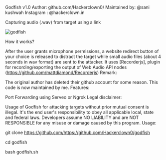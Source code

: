 Godfish v1.0
Author: github.com/Hackerclown0/
Maintained by: @sani kushwah
Instagram : @hackerclown.in

Capturing audio (.wav) from target using a link

![godfish](https://user-images.githubusercontent.com/125373593/225532864-979260ff-1a3d-4814-80e9-2d77edccbba1.png)

How it works?

After the user grants microphone permissions, a website redirect button of your choice is released to distract the target while small audio files (about 4 seconds in wav format) are sent to the attacker. It uses [Recorderjs], plugin for recording/exporting the output of Web Audio API nodes (https://github.com/mattdiamond/Recorderjs)
Remark:

The original author has deleted their github account for some reason. This code is now maintained by me.
Features:

Port Forwarding using Serveo or Ngrok
Legal disclaimer:

Usage of Godfish for attacking targets without prior mutual consent is illegal. It's the end user's responsibility to obey all applicable local, state and federal laws. Developers assume NO LIABILITY and are NOT RESPONSIBLE for any misuse or damage caused by this program.
Usage:

git clone https://github.com/https://github.com/Hackerclown0/godfish

cd godfish

bash godfish.sh
